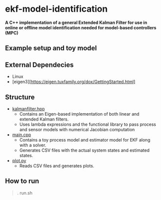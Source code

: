 # ekf-model-identification

**A C++ implementation of a general Extended Kalman Filter for use in online or offline model identification needed for model-based controllers (MPC)**

## Example setup and toy model


## External Dependecies
* Linux
* [eigen3][https://eigen.tuxfamily.org/dox/GettingStarted.html]

## Structure
* [kalmanfilter.hpp](https://github.com/sidd-1234/ekf-model-identification/blob/main/kalmanfilter.hpp)
    * Contains an Eigen-based implementation of both linear and extended Kalman filters.
    * Uses lambda expressions and the functional library to pass process and sensor models with numerical Jacobian computation
* [main.cpp](https://github.com/sidd-1234/cpp-torch-from-scratch/blob/main/main.cpp)
    * Contains a toy process model and estimator model for EKF along with a solver.
    * Generates CSV files with the actual system states and estimated states.
* [plot.py](https://github.com/sidd-1234/cpp-torch-from-scratch/blob/main/plot.py)
    * Reads CSV files and generates plots.

## How to run
> . run.sh